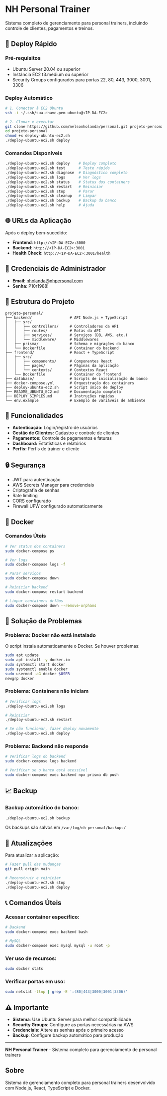 # NH Personal Trainer

Sistema completo de gerenciamento para personal trainers, incluindo controle de clientes, pagamentos e treinos.

## 🚀 Deploy Rápido

### Pré-requisitos

* Ubuntu Server 20.04 ou superior
* Instância EC2 t3.medium ou superior
* Security Groups configurados para portas 22, 80, 443, 3000, 3001, 3306

### Deploy Automático

```bash
# 1. Conectar à EC2 Ubuntu
ssh -i ~/.ssh/sua-chave.pem ubuntu@<IP-DA-EC2>

# 2. Clonar e executar
git clone https://github.com/nelsonholanda/personal.git projeto-personal
cd projeto-personal
chmod +x deploy-ubuntu-ec2.sh
./deploy-ubuntu-ec2.sh deploy
```

### Comandos Disponíveis

```bash
./deploy-ubuntu-ec2.sh deploy    # Deploy completo
./deploy-ubuntu-ec2.sh test      # Teste rápido
./deploy-ubuntu-ec2.sh diagnose  # Diagnóstico completo
./deploy-ubuntu-ec2.sh logs      # Ver logs
./deploy-ubuntu-ec2.sh status    # Status dos containers
./deploy-ubuntu-ec2.sh restart   # Reiniciar
./deploy-ubuntu-ec2.sh stop      # Parar
./deploy-ubuntu-ec2.sh cleanup   # Limpar
./deploy-ubuntu-ec2.sh backup    # Backup do banco
./deploy-ubuntu-ec2.sh help      # Ajuda
```

## 🌐 URLs da Aplicação

Após o deploy bem-sucedido:

- **Frontend**: `http://<IP-DA-EC2>:3000`
- **Backend**: `http://<IP-DA-EC2>:3001`
- **Health Check**: `http://<IP-DA-EC2>:3001/health`

## 👤 Credenciais de Administrador

- **Email**: nholanda@nhpersonal.com
- **Senha**: P10r1988!

## 📁 Estrutura do Projeto

```
projeto-personal/
├── backend/                 # API Node.js + TypeScript
│   ├── src/
│   │   ├── controllers/     # Controladores da API
│   │   ├── routes/          # Rotas da API
│   │   ├── services/        # Serviços (DB, AWS, etc.)
│   │   └── middleware/      # Middlewares
│   ├── prisma/              # Schema e migrações do banco
│   └── Dockerfile           # Container do backend
├── frontend/                # React + TypeScript
│   ├── src/
│   │   ├── components/      # Componentes React
│   │   ├── pages/           # Páginas da aplicação
│   │   └── contexts/        # Contextos React
│   └── Dockerfile           # Container do frontend
├── database/                # Scripts de inicialização do banco
├── docker-compose.yml       # Orquestração dos containers
├── deploy-ubuntu-ec2.sh     # Script único de deploy
├── README_UBUNTU_EC2.md     # Documentação completa
├── DEPLOY_SIMPLES.md        # Instruções rápidas
└── env.example              # Exemplo de variáveis de ambiente
```

## 🔧 Funcionalidades

* **Autenticação:** Login/registro de usuários
* **Gestão de Clientes:** Cadastro e controle de clientes
* **Pagamentos:** Controle de pagamentos e faturas
* **Dashboard:** Estatísticas e relatórios
* **Perfis:** Perfis de trainer e cliente

## 🔒 Segurança

* JWT para autenticação
* AWS Secrets Manager para credenciais
* Criptografia de senhas
* Rate limiting
* CORS configurado
* Firewall UFW configurado automaticamente

## 🐳 Docker

### Comandos Úteis

```bash
# Ver status dos containers
sudo docker-compose ps

# Ver logs
sudo docker-compose logs -f

# Parar serviços
sudo docker-compose down

# Reiniciar backend
sudo docker-compose restart backend

# Limpar containers órfãos
sudo docker-compose down --remove-orphans
```

## 🐛 Solução de Problemas

### Problema: Docker não está instalado
O script instala automaticamente o Docker. Se houver problemas:

```bash
sudo apt update
sudo apt install -y docker.io
sudo systemctl start docker
sudo systemctl enable docker
sudo usermod -aG docker $USER
newgrp docker
```

### Problema: Containers não iniciam
```bash
# Verificar logs
./deploy-ubuntu-ec2.sh logs

# Reiniciar
./deploy-ubuntu-ec2.sh restart

# Se não funcionar, fazer deploy novamente
./deploy-ubuntu-ec2.sh deploy
```

### Problema: Backend não responde
```bash
# Verificar logs do backend
sudo docker-compose logs backend

# Verificar se o banco está acessível
sudo docker-compose exec backend npx prisma db push
```

## 📈 Backup

### Backup automático do banco:
```bash
./deploy-ubuntu-ec2.sh backup
```

Os backups são salvos em `/var/log/nh-personal/backups/`

## 🔄 Atualizações

Para atualizar a aplicação:

```bash
# Fazer pull das mudanças
git pull origin main

# Reconstruir e reiniciar
./deploy-ubuntu-ec2.sh stop
./deploy-ubuntu-ec2.sh deploy
```

## 📞 Comandos Úteis

### Acessar container específico:
```bash
# Backend
sudo docker-compose exec backend bash

# MySQL
sudo docker-compose exec mysql mysql -u root -p
```

### Ver uso de recursos:
```bash
sudo docker stats
```

### Verificar portas em uso:
```bash
sudo netstat -tlnp | grep -E ':(80|443|3000|3001|3306)'
```

## ⚠️ Importante

- **Sistema**: Use Ubuntu Server para melhor compatibilidade
- **Security Groups**: Configure as portas necessárias na AWS
- **Credenciais**: Altere as senhas após o primeiro acesso
- **Backup**: Configure backup automático para produção

---

**NH Personal Trainer** - Sistema completo para gerenciamento de personal trainers

## Sobre

Sistema de gerenciamento completo para personal trainers desenvolvido com Node.js, React, TypeScript e Docker. 